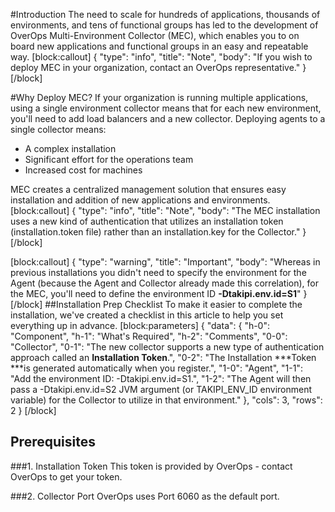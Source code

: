 #Introduction
The need to scale for hundreds of applications, thousands of environments, and tens of functional groups has led to the development of OverOps Multi-Environment Collector (MEC), which enables you to on board new applications and functional groups in an easy and repeatable way.
[block:callout]
{
  "type": "info",
  "title": "Note",
  "body": "If you wish to deploy MEC in your organization, contact an OverOps representative."
}
[/block]

#Why Deploy MEC?
If your organization is running multiple applications, using a single environment collector means that for each new environment, you'll need to add load balancers and a new collector. Deploying agents to a single collector means:
  * A complex installation
  * Significant effort for the operations team
  * Increased cost for machines

MEC creates a centralized management solution that ensures easy installation and addition of new applications and environments.
[block:callout]
{
  "type": "info",
  "title": "Note",
  "body": "The MEC installation uses a new kind of authentication that utilizes an installation token (installation.token file) rather than an installation.key for the Collector."
}
[/block]

[block:callout]
{
  "type": "warning",
  "title": "Important",
  "body": "Whereas in previous installations you didn't need to specify the environment for the Agent (because the Agent and Collector already made this correlation), for the MEC, you'll need to define the environment ID  **-Dtakipi.env.id=S1**"
}
[/block]
##Installation Prep Checklist
To make it easier to complete the installation, we've created a checklist in this article to help you set everything up in advance.
[block:parameters]
{
  "data": {
    "h-0": "Component",
    "h-1": "What's Required",
    "h-2": "Comments",
    "0-0": "Collector",
    "0-1": "The new collector supports a new type of authentication approach called an **Installation Token**.",
    "0-2": "The Installation ***Token ***is generated automatically when you register.",
    "1-0": "Agent",
    "1-1": "Add the environment ID: -Dtakipi.env.id=S1.",
    "1-2": "The Agent will then pass a -Dtakipi.env.id=S2 JVM argument (or TAKIPI_ENV_ID environment variable) for the Collector to utilize in that environment."
  },
  "cols": 3,
  "rows": 2
}
[/block]
## Prerequisites

###1. Installation Token
This token is provided by OverOps - contact OverOps to get your token.

###2. Collector Port
OverOps uses Port 6060 as the default port.



